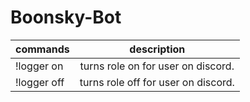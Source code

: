 # Boonsky-Bot

| commands      | description                         |
| ------------- |:-----------------------------------:|
| !logger on    | turns role on for user on discord.  |
| !logger off   | turns role off for user on discord. |